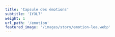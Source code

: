 ```yaml
---
title: 'Capsule des émotions'
subtitle: '1YOL7'
weight: 1
url_path: '/emotion'
featured_image: '/images/story/emotion-lea.webp'
---
```


